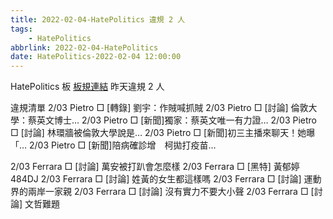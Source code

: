 ```yaml
---
title: 2022-02-04-HatePolitics 違規 2 人
tags:
    - HatePolitics
abbrlink: 2022-02-04-HatePolitics
date: HatePolitics-2022-02-04 12:00:00
---
```

HatePolitics 板 [板規連結](https://www.ptt.cc/bbs/HatePolitics/M.1617115262.A.D60.html)
昨天違規 2 人
<!-- more -->

違規清單
2/03 Pietro □ [轉錄] 劉宇：作賊喊抓賊
2/03 Pietro □ [討論] 倫敦大學：蔡英文博士…
2/03 Pietro □ [新聞]獨家：蔡英文唯一有力證…
2/03 Pietro □ [討論] 林環牆被倫敦大學說是…
2/03 Pietro □ [新聞]初三主播來聊天！她曝「…
2/03 Pietro □ [新聞]陪病確診增　柯拋打疫苗…

2/03 Ferrara □ [討論] 萬安被打趴會怎麼樣
2/03 Ferrara □ [黑特] 黃郁婷484DJ
2/03 Ferrara □ [討論]  姓黃的女生都這樣嗎
2/03 Ferrara □ [討論] 運動界的兩岸一家親
2/03 Ferrara □ [討論] 沒有實力不要大小聲
2/03 Ferrara □ [討論] 文哲難題